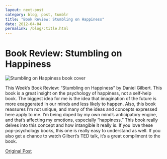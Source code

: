 ```yaml
---
layout: next-post
category: blog, post, tumblr
title: "Book Review: Stumbling on Happiness"
date: 2012-04-04
permalink: /blog/:title.html
---
```


# Book Review: Stumbling on Happiness

![Stumbling on Happiness book cover](http://68.media.tumblr.com/tumblr_m1h8q5pEzZ1qz81kho1_250.jpg)

This Week’s Book Review: “Stumbling on Happiness” by Daniel Gilbert. This book is a great insight on the psychology of happiness, not a self-help book. The biggest idea for me is the idea that imagination of the future is more exaggerated in our minds and less likely to happen. Also, this book reassures I’m not unique, and many of the ideas and concepts expressed here apply to me. I’m being doped by my own mind’s anticipatory engine, and that’s affecting my emotions, especially “happiness.” This book really delves into this concept and how intangible it really is. If you love these pop-psychology books, this one is really easy to understand as well. If you also get a chance to watch Gilbert’s TED talk, it’s a great compliment to the book.

[Original Post](http://jermspeaks.com/post/20472464561/this-weeks-book-review-stumbling-on-happiness)
